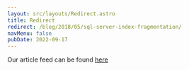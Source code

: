 ```yaml
---
layout: src/layouts/Redirect.astro
title: Redirect
redirect: /blog/2018/05/sql-server-index-fragmentation/
navMenu: false
pubDate: 2022-09-17
---
```

<div>
Our article feed can be found <a href="/blog/2018/05/sql-server-index-fragmentation/">here</a>
</div>
